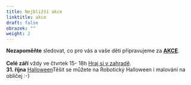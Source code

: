 ```yaml
---
title: Nejbližší akce
linktitle: akce
draft: false
obrazek: ""
weight: 2
---
```

**Nezapoměňte** sledovat, co pro vás a vaše děti připravujeme za **[AKCE](https://www.brezanek.cz/akce/)**.\
\
**Celé září** vždy ve čtvrtek 15- 18h  [Hraj si v zahradě](https://www.brezanek.cz/akce/). \
**31. října** [Halloween](https://www.brezanek.cz/akce/)Těšit se můžete na Robotický Halloween i malování na obličej :-)